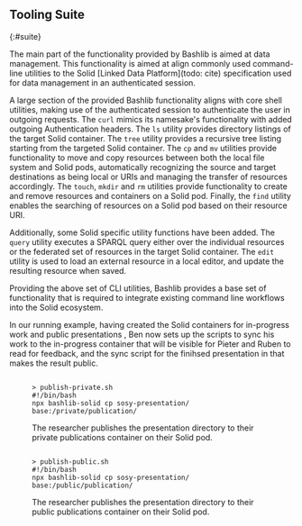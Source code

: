 ## Tooling Suite
{:#suite}

The main part of the functionality provided by Bashlib is aimed at data management.
This functionality is aimed at align commonly used command-line utilities to the
Solid [Linked Data Platform](todo: cite) specification used for data management
in an authenticated session.

<!-- Basic Shell Utilities -->
A large section of the provided Bashlib functionality aligns with core shell utilities,
making use of the authenticated session to authenticate the user in outgoing requests.
The `curl` mimics its namesake's functionality with added outgoing Authentication headers.
The `ls` utility provides directory listings of the target Solid container.
The `tree` utility provides a recursive tree listing starting from the targeted Solid container.
The `cp` and `mv` utilities provide functionality to move and copy resources between both the 
local file system and Solid pods, automatically recognizing the source and target destinations
as being local or URIs and managing the transfer of resources accordingly.
The `touch`, `mkdir` and `rm` utilities provide functionality to create and remove resources and
containers on a Solid pod.
Finally, the `find` utility enables the searching of resources on a Solid pod based on their resource
URI.

Additionally, some Solid specific utility functions have been added.
The `query` utility executes a SPARQL query either over the individual resources
or the federated set of resources in the target Solid container.
The `edit` utility is used to load an external resource in a local editor,
and update the resulting resource when saved.

Providing the above set of CLI utilities,
Bashlib provides a base set of functionality 
that is required to integrate existing 
command line workflows into the Solid ecosystem.


In our running example, having created the Solid containers
for in-progress work [](#private-auth-listing) 
and public presentations [](#public-auth-listing),
Ben now sets up the scripts to sync his work to
the in-progress container [](#private-publishing)
that will be visible for Pieter and Ruben to read
for feedback, and the sync script for the finihsed 
presentation in [](#public-publishing)
that makes the result public.


<figure id="private-publishing" class="listing">
<pre style="font-size: 14px"><code>
> publish-private.sh
#!/bin/bash
npx bashlib-solid cp sosy-presentation/ base:/private/publication/
</code></pre>
<figcaption markdown="block">
The researcher publishes the presentation directory to their private publications container on their Solid pod.
</figcaption>
</figure>


<figure id="public-publishing" class="listing">
<pre style="font-size: 14px"><code>
> publish-public.sh
#!/bin/bash
npx bashlib-solid cp sosy-presentation/ base:/public/publication/
</code></pre>
<figcaption markdown="block">
The researcher publishes the presentation directory to their public publications container on their Solid pod.
</figcaption>
</figure>